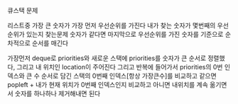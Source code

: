 큐스택 문제

리스트중 가장 큰 숫자가 가장 먼저 우선순위를 가진다
내가 찾는 숫자가 몇번째의 우선순위가 있는지 찾는문제 
숫자가 같다면 마지막으로 우선순위를 가진 숫자를 기준으로 순차적으로 순서를 매긴다

가장먼저 deque로 priorities와 새로운 스택에 priorities를 숫자가 큰 순서로 정렬했다, 그리고 내 위치인 location이 주어진다
그리고 반복에 들어가서 priorities의 0번 인덱스와 큰 수 순서로 담긴 스택의 0번째 인덱스[항상 가장큰수]를 비교하고 같으면 popleft + 내가 현재 위치가 0번째 인덱스인지 비교하고 아니면 내위치를 계속 옮기면서 숫자를 하나하나 제거해내면 된다

